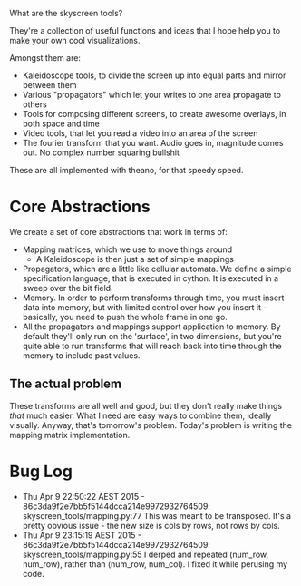 What are the skyscreen tools?

They're a collection of useful functions and ideas that I hope help you to 
make your own cool visualizations.

Amongst them are:

 - Kaleidoscope tools, to divide the screen up into equal parts and mirror between them
 - Various "propagators" which let your writes to one area propagate to others
 - Tools for composing different screens, to create awesome overlays, in both space and time
 - Video tools, that let you read a video into an area of the screen
 - The fourier transform that you want. Audio goes in, magnitude comes out. No complex number squaring bullshit

These are all implemented with theano, for that speedy speed.

Core Abstractions
=================
We create a set of core abstractions that work in terms of:

 - Mapping matrices, which we use to move things around
   - A Kaleidoscope is then just a set of simple mappings
 - Propagators, which are a little like cellular automata. We define a 
   simple specification language, that is executed in cython. It is executed 
   in a sweep over the bit field. 
 - Memory. In order to perform transforms through time, you must insert data
   into memory, but with limited control over how you insert it - basically, 
   you need to push the whole frame in one go.
 - All the propagators and mappings support application to memory. By
   default they'll only run on the 'surface', in two dimensions, but you're
   quite able to run transforms that will reach back into time through the
   memory to include past values.


The actual problem
------------------
These transforms are all well and good, but they don't really make things _that_
much easier. What I need are easy ways to combine them, ideally visually. Anyway,
that's tomorrow's problem. Today's problem is writing the mapping matrix
implementation.

Bug Log
=======

- Thu Apr  9 22:50:22 AEST 2015 - 86c3da9f2e7bb5f5144dcca214e9972932764509: skyscreen_tools/mapping.py:77
  This was meant to be transposed. It's a pretty obvious issue - the new size is cols by rows, not rows
  by cols. 
- Thu Apr  9 23:15:19 AEST 2015 - 86c3da9f2e7bb5f5144dcca214e9972932764509: skyscreen_tools/mapping.py:55
  I derped and repeated (num_row, num_row), rather than (num_row, num_col). I fixed it while perusing my 
  code.